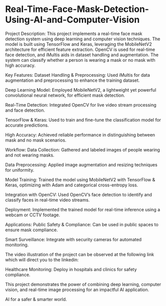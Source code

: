 # Real-Time-Face-Mask-Detection-Using-AI-and-Computer-Vision
Project Description:
This project implements a real-time face mask detection system using deep learning and computer vision techniques. The model is built using TensorFlow and Keras, leveraging the MobileNetV2 architecture for efficient feature extraction. OpenCV is used for real-time face detection, and iMultis aids in dataset handling and augmentation. The system can classify whether a person is wearing a mask or no mask with high accuracy.

Key Features:
Dataset Handling & Preprocessing: Used iMultis for data augmentation and preprocessing to enhance the training dataset.

Deep Learning Model: Employed MobileNetV2, a lightweight yet powerful convolutional neural network, for efficient mask detection.

Real-Time Detection: Integrated OpenCV for live video stream processing and face detection.

TensorFlow & Keras: Used to train and fine-tune the classification model for accurate predictions.

High Accuracy: Achieved reliable performance in distinguishing between mask and no mask scenarios.



Workflow:
Data Collection: Gathered and labeled images of people wearing and not wearing masks.

Data Preprocessing: Applied image augmentation and resizing techniques for uniformity.

Model Training: Trained the model using MobileNetV2 with TensorFlow & Keras, optimizing with Adam and categorical cross-entropy loss.

Integration with OpenCV: Used OpenCV’s face detection to identify and classify faces in real-time video streams.

Deployment: Implemented the trained model for real-time inference using a webcam or CCTV footage.



Applications:
Public Safety & Compliance: Can be used in public spaces to ensure mask compliance.

Smart Surveillance: Integrate with security cameras for automated monitoring.

The video illustration of the project can be observed at the following link which will direct you to the linkedin:

Healthcare Monitoring: Deploy in hospitals and clinics for safety compliance.

This project demonstrates the power of combining deep learning, computer vision, and real-time image processing for an impactful AI application. 

AI for a safer & smarter world.

